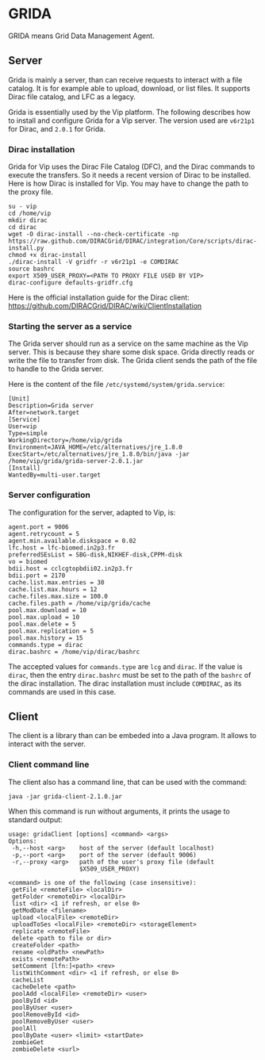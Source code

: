 # GRIDA

GRIDA means Grid Data Management Agent.

## Server

Grida is mainly a server, than can receive requests to interact with a
file catalog.  It is for example able to upload, download, or list
files.  It supports Dirac file catalog, and LFC as a legacy.

Grida is essentially used by the Vip platform.  The following
describes how to install and configure Grida for a Vip server.  The
version used are `v6r21p1` for Dirac, and `2.0.1` for Grida.

### Dirac installation

Grida for Vip uses the Dirac File Catalog (DFC), and the Dirac
commands to execute the transfers.  So it needs a recent version of
Dirac to be installed.  Here is how Dirac is installed for Vip.  You
may have to change the path to the proxy file.

```shell
su - vip
cd /home/vip
mkdir dirac
cd dirac
wget -O dirac-install --no-check-certificate -np https://raw.github.com/DIRACGrid/DIRAC/integration/Core/scripts/dirac-install.py
chmod +x dirac-install
./dirac-install -V gridfr -r v6r21p1 -e COMDIRAC
source bashrc
export X509_USER_PROXY=<PATH TO PROXY FILE USED BY VIP>
dirac-configure defaults-gridfr.cfg
```

Here is the official installation guide for the Dirac client: https://github.com/DIRACGrid/DIRAC/wiki/ClientInstallation

### Starting the server as a service

The Grida server should run as a service on the same machine as the
Vip server.  This is because they share some disk space.  Grida
directly reads or write the file to transfer from disk.  The Grida
client sends the path of the file to handle to the Grida server.

Here is the content of the file `/etc/systemd/system/grida.service`:
```
[Unit]
Description=Grida server
After=network.target
[Service]
User=vip
Type=simple
WorkingDirectory=/home/vip/grida
Environment=JAVA_HOME=/etc/alternatives/jre_1.8.0
ExecStart=/etc/alternatives/jre_1.8.0/bin/java -jar /home/vip/grida/grida-server-2.0.1.jar
[Install]
WantedBy=multi-user.target
```

### Server configuration

The configuration for the server, adapted to Vip, is:
```
agent.port = 9006
agent.retrycount = 5
agent.min.available.diskspace = 0.02
lfc.host = lfc-biomed.in2p3.fr
preferredSEsList = SBG-disk,NIKHEF-disk,CPPM-disk
vo = biomed
bdii.host = cclcgtopbdii02.in2p3.fr
bdii.port = 2170
cache.list.max.entries = 30
cache.list.max.hours = 12
cache.files.max.size = 100.0
cache.files.path = /home/vip/grida/cache
pool.max.download = 10
pool.max.upload = 10
pool.max.delete = 5
pool.max.replication = 5
pool.max.history = 15
commands.type = dirac
dirac.bashrc = /home/vip/dirac/bashrc
```

The accepted values for `commands.type` are `lcg` and `dirac`.  If the
value is `dirac`, then the entry `dirac.bashrc` must be set to the
path of the `bashrc` of the dirac installation.  The dirac
installation must include `COMDIRAC`, as its commands are used in this
case.


## Client

The client is a library than can be embeded into a Java program.
It allows to interact with the server.

### Client command line

The client also has a command line, that can be used with the command:
```shell
java -jar grida-client-2.1.0.jar
```

When this command is run without arguments, it prints the usage to
standard output:

```shell
usage: gridaClient [options] <command> <args>
Options:
 -h,--host <arg>    host of the server (default localhost)
 -p,--port <arg>    port of the server (default 9006)
 -r,--proxy <arg>   path of the user's proxy file (default
                    $X509_USER_PROXY)

<command> is one of the following (case insensitive):
 getFile <remoteFile> <localDir>
 getFolder <remoteDir> <localDir>
 list <dir> <1 if refresh, or else 0>
 getModDate <filename>
 upload <localFile> <remoteDir>
 uploadToSes <localFile> <remoteDir> <storageElement>
 replicate <remoteFile>
 delete <path to file or dir>
 createFolder <path>
 rename <oldPath> <newPath>
 exists <remotePath>
 setComment [lfn:]<path> <rev>
 listWithComment <dir> <1 if refresh, or else 0>
 cacheList
 cacheDelete <path>
 poolAdd <localFile> <remoteDir> <user>
 poolById <id>
 poolByUser <user>
 poolRemoveById <id>
 poolRemoveByUser <user>
 poolAll
 poolByDate <user> <limit> <startDate>
 zombieGet
 zombieDelete <surl>
```
